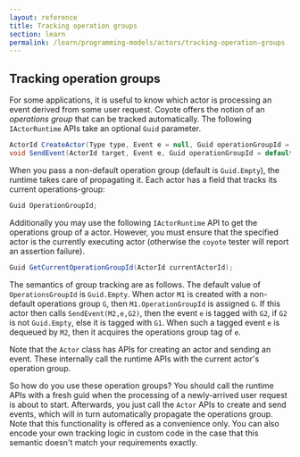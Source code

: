 ```yaml
---
layout: reference
title: Tracking operation groups
section: learn
permalink: /learn/programming-models/actors/tracking-operation-groups
---
```


## Tracking operation groups

For some applications, it is useful to know which actor is processing an event derived from some
user request. Coyote offers the notion of an _operations group_ that can be tracked automatically. The
following `IActorRuntime` APIs take an optional `Guid` parameter.

```c#
ActorId CreateActor(Type type, Event e = null, Guid operationGroupId = default);
void SendEvent(ActorId target, Event e, Guid operationGroupId = default);
```

When you pass a non-default operation group (default is `Guid.Empty`), the runtime takes care of
propagating it. Each actor has a field that tracks its current operations-group:

```c#
Guid OperationGroupId;
```

Additionally you may use the following `IActorRuntime` API to get the operations group of a actor.
However, you must ensure that the specified actor is the currently executing actor (otherwise the
`coyote` tester will report an assertion failure).

```c#
Guid GetCurrentOperationGroupId(ActorId currentActorId);
```

The semantics of group tracking are as follows. The default value of `OperationsGroupId` is
`Guid.Empty`. When actor `M1` is created with a non-default operations group `G`, then
`M1.OperationGroupId` is assigned `G`. If this actor then calls `SendEvent(M2,e,G2)`, then the event
`e` is tagged with `G2`, if `G2` is not `Guid.Empty`, else it is tagged with `G1`. When such a tagged
event `e` is dequeued by `M2`, then it acquires the operations group tag of `e`.

Note that the `Actor` class has APIs for creating an actor and sending an event. These internally
call the runtime APIs with the current actor's operation group.

So how do you use these operation groups? You should call the runtime APIs with a fresh guid when the
processing of a newly-arrived user request is about to start. Afterwards, you just call the `Actor`
APIs to create and send events, which will in turn automatically propagate the operations group. Note
that this functionality is offered as a convenience only. You can also encode your own tracking logic
in custom code in the case that this semantic doesn't match your requirements exactly.
